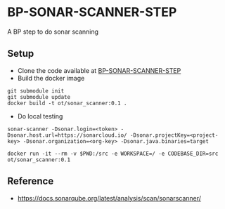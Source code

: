 # BP-SONAR-SCANNER-STEP
A BP step to do sonar scanning

## Setup
* Clone the code available at [BP-SONAR-SCANNER-STEP](https://github.com/OT-BUILDPIPER-MARKETPLACE/BP-SONAR-SCANNER-STEP)
* Build the docker image
```
git submodule init
git submodule update
docker build -t ot/sonar_scanner:0.1 .
```
* Do local testing
```
sonar-scanner -Dsonar.login=<token> -Dsonar.host.url=https://sonarcloud.io/ -Dsonar.projectKey=<project-key> -Dsonar.organization=<org-key> -Dsonar.java.binaries=target

docker run -it --rm -v $PWD:/src -e WORKSPACE=/ -e CODEBASE_DIR=src ot/sonar_scanner:0.1
```

## Reference
* https://docs.sonarqube.org/latest/analysis/scan/sonarscanner/
